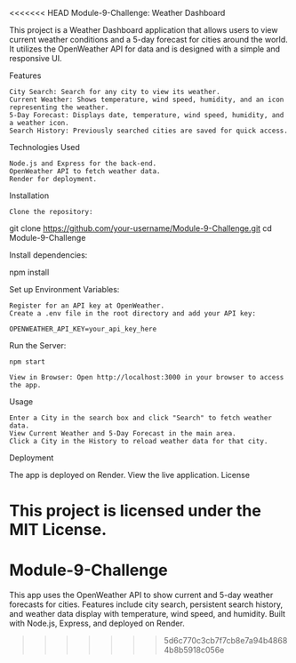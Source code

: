 <<<<<<< HEAD
Module-9-Challenge: Weather Dashboard

This project is a Weather Dashboard application that allows users to view current weather conditions and a 5-day forecast for cities around the world. It utilizes the OpenWeather API for data and is designed with a simple and responsive UI.

Features

    City Search: Search for any city to view its weather.
    Current Weather: Shows temperature, wind speed, humidity, and an icon representing the weather.
    5-Day Forecast: Displays date, temperature, wind speed, humidity, and a weather icon.
    Search History: Previously searched cities are saved for quick access.

Technologies Used

    Node.js and Express for the back-end.
    OpenWeather API to fetch weather data.
    Render for deployment.

Installation

    Clone the repository:

git clone https://github.com/your-username/Module-9-Challenge.git
cd Module-9-Challenge

Install dependencies:

npm install

Set up Environment Variables:

    Register for an API key at OpenWeather.
    Create a .env file in the root directory and add your API key:

    OPENWEATHER_API_KEY=your_api_key_here

Run the Server:

    npm start

    View in Browser: Open http://localhost:3000 in your browser to access the app.

Usage

    Enter a City in the search box and click "Search" to fetch weather data.
    View Current Weather and 5-Day Forecast in the main area.
    Click a City in the History to reload weather data for that city.

Deployment

The app is deployed on Render. View the live application.
License

This project is licensed under the MIT License.
=======
# Module-9-Challenge
This app uses the OpenWeather API to show current and 5-day weather forecasts for cities. Features include city search, persistent search history, and weather data display with temperature, wind speed, and humidity. Built with Node.js, Express, and deployed on Render.
>>>>>>> 5d6c770c3cb7f7cb8e7a94b48684b8b5918c056e

